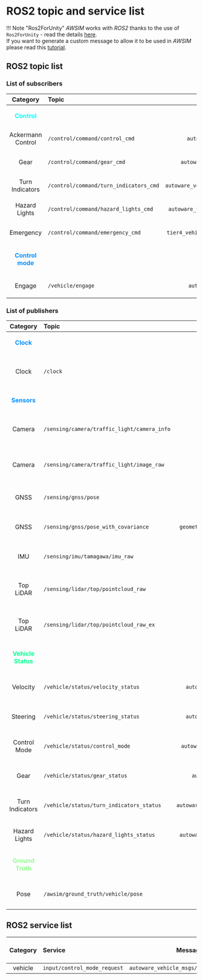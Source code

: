 # ROS2 topic and service list

!!! Note "Ros2ForUnity"
    *AWSIM* works with *ROS2* thanks to the use of `Ros2ForUnity` - read the details [here](../ROS2ForUnity/).<br>
    If you want to generate a custom message to allow it to be used in *AWSIM* please read this [tutorial](../AddACustomROS2Message/).

## ROS2 topic list

### List of subscribers
|                       Category                        |                 Topic                  |                 Message type                  | `frame_id` | `Hz`  |                       `QoS`                        |
| :---------------------------------------------------: | :------------------------------------- | :-------------------------------------------: | :--------: | :---: | :------------------------------------------------: |
|   <p style="color:rgb(0,255,255);">**Control**</p>    |                                        |                                               |            |       |                                                    |
|                   Ackermann Control                   | `/control/command/control_cmd`         |        `autoware_control_msgs/Control`        |     -      | `60`  | `Reliable`,<br> `TransientLocal`,<br> `KeepLast/1` |
|                         Gear                          | `/control/command/gear_cmd`            |      `autoware_vehicle_msgs/GearCommand`      |     -      | `10`  | `Reliable`,<br> `TransientLocal`,<br> `KeepLast/1` |
|                    Turn Indicators                    | `/control/command/turn_indicators_cmd` | `autoware_vehicle_msgs/TurnIndicatorsCommand` |     -      | `10`  | `Reliable`,<br> `TransientLocal`,<br> `KeepLast/1` |
|                     Hazard Lights                     | `/control/command/hazard_lights_cmd`   |  `autoware_vehicle_msgs/HazardLightsCommand`  |     -      | `10`  | `Reliable`,<br> `TransientLocal`,<br> `KeepLast/1` |
|                       Emergency                       | `/control/command/emergency_cmd`       | `tier4_vehicle_msgs/VehicleEmergencyStamped`  |     -      | `60`  | `Reliable`,<br> `TransientLocal`,<br> `KeepLast/1` |
| <p style="color:rgb(0,144,255);">**Control mode**</p> |                                        |                                               |            |       |                                                    |
|                        Engage                         | `/vehicle/engage`                      |        `autoware_vehicle_msgs/Engage`         |     -      |   -   | `Reliable`,<br> `TransientLocal`,<br> `KeepLast/1` |

### List of publishers

|                        Category                         |                    Topic                    |                 Message type                 |               `frame_id`                | `Hz`  |                     `QoS`                      |
| :-----------------------------------------------------: | :------------------------------------------ | :------------------------------------------: | :-------------------------------------: | :---: | :--------------------------------------------: |
|     <p style="color:rgb(0,144,255);">**Clock**</p>      |                                             |                                              |                                         |       |                                                |
|                          Clock                          | `/clock`                                    |            `rosgraph_msgs/Clock`             |                    -                    | `100` | `Best effort`,<br>`Volatile`,<br>`Keep last/1` |
|    <p style="color:rgb(0,144,255);">**Sensors**</p>     |                                             |                                              |                                         |       |                                                |
|                         Camera                          | `/sensing/camera/traffic_light/camera_info` |           `sensor_msgs/CameraInfo`           | `traffic_light_left_camera/camera_link` | `10`  | `Best effort`,<br>`Volatile`,<br>`Keep last/1` |
|                         Camera                          | `/sensing/camera/traffic_light/image_raw`   |             `sensor_msgs/Image`              | `traffic_light_left_camera/camera_link` | `10`  | `Best effort`,<br>`Volatile`,<br>`Keep last/1` |
|                          GNSS                           | `/sensing/gnss/pose`                        |             `geometry_msgs/Pose`             |               `gnss_link`               |  `1`  |  `Reliable`,<br>`Volatile`,<br>`Keep last/1`   |
|                          GNSS                           | `/sensing/gnss/pose_with_covariance`        |  `geometry_msgs/PoseWithCovarianceStamped `  |               `gnss_link`               |  `1`  |  `Reliable`,<br>`Volatile`,<br>`Keep last/1`   |
|                           IMU                           | `/sensing/imu/tamagawa/imu_raw`             |              `sensor_msgs/Imu`               |           `tamagawa/imu_link`           | `30`  | `Reliable`,<br>`Volatile`,<br>`Keep last/1000` |
|                        Top LiDAR                        | `/sensing/lidar/top/pointcloud_raw`         |          `sensor_msgs/PointCloud2`           |         `sensor_kit_base_link`          | `10`  | `Best effort`,<br>`Volatile`,<br>`Keep last/5` |
|                        Top LiDAR                        | `/sensing/lidar/top/pointcloud_raw_ex`      |          `sensor_msgs/PointCloud2`           |         `sensor_kit_base_link`          | `10`  | `Best effort`,<br>`Volatile`,<br>`Keep last/5` |
| <p style="color:rgb(0,255,144);">**Vehicle Status**</p> |                                             |                                              |                                         |       |                                                |
|                        Velocity                         | `/vehicle/status/velocity_status`           |    `autoware_vehicle_msgs/VelocityReport`    |               `base_line`               | `30`  |  `Reliable`,<br>`Volatile`,<br>`Keep last/1`   |
|                        Steering                         | `/vehicle/status/steering_status`           |    `autoware_vehicle_msgs/SteeringReport`    |                    -                    | `30`  |  `Reliable`,<br>`Volatile`,<br>`Keep last/1`   |
|                      Control Mode                       | `/vehicle/status/control_mode`              |  `autoware_vehicle_msgs/ControlModeReport`   |                    -                    | `30`  |  `Reliable`,<br>`Volatile`,<br>`Keep last/1`   |
|                          Gear                           | `/vehicle/status/gear_status`               |      `autoware_vehicle_msgs/GearReport`      |                    -                    | `30`  |  `Reliable`,<br>`Volatile`,<br>`Keep last/1`   |
|                     Turn Indicators                     | `/vehicle/status/turn_indicators_status`    | `autoware_vehicle_msgs/TurnIndicatorsReport` |                    -                    | `30`  |  `Reliable`,<br>`Volatile`,<br>`Keep last/1`   |
|                      Hazard Lights                      | `/vehicle/status/hazard_lights_status`      |  `autoware_vehicle_msgs/HazardLightsReport`  |                    -                    | `30`  |  `Reliable`,<br>`Volatile`,<br>`Keep last/1`   |
| <p style="color:rgb(144,255,144);">**Ground Truth**</p> |                                             |                                              |                                         |       |                                                |
|                          Pose                           | `/awsim/ground_truth/vehicle/pose`          |         `geometry_msgs/PoseStamped`          |               `base_link`               | `100` |  `Reliable`,<br>`Volatile`,<br>`Keep last/1`   |

## ROS2 service list
| Category |           Service            |                  Message type                  | client or server |
| :------: | :--------------------------- | :--------------------------------------------: | :--------------: |
| vehicle  | `input/control_mode_request` | `autoware_vehicle_msgs/srv/ControlModeCommand` |      server      |